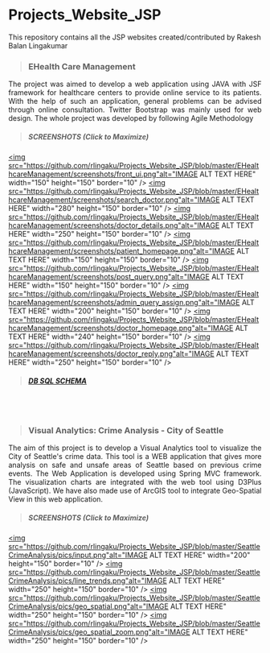 # Projects_Website_JSP
This repository contains all the JSP websites created/contributed by Rakesh Balan Lingakumar

> ### EHealth Care Management
<p align="justify">The project was aimed to develop a web application using JAVA with JSF framework for healthcare centers to provide online service to its patients. With the help of such an application, general problems can be advised through online consultation. Twitter Bootstrap was mainly used for web design. The whole project was developed by following Agile Methodology</p>

> ##### SCREENSHOTS (Click to Maximize)

<a href="https://github.com/rlingaku/Projects_Website_JSP/blob/master/EHealthcareManagement/screenshots/front_ui.png" target="_blank"><img src="https://github.com/rlingaku/Projects_Website_JSP/blob/master/EHealthcareManagement/screenshots/front_ui.png"alt="IMAGE ALT TEXT HERE" width="150" height="150" border="10" /></a>  <a href="https://github.com/rlingaku/Projects_Website_JSP/blob/master/EHealthcareManagement/screenshots/search_doctor.png" target="_blank"><img src="https://github.com/rlingaku/Projects_Website_JSP/blob/master/EHealthcareManagement/screenshots/search_doctor.png"alt="IMAGE ALT TEXT HERE" width="280" height="150" border="10" /></a>  <a href="https://github.com/rlingaku/Projects_Website_JSP/blob/master/EHealthcareManagement/screenshots/doctor_details.png" target="_blank"><img src="https://github.com/rlingaku/Projects_Website_JSP/blob/master/EHealthcareManagement/screenshots/doctor_details.png"alt="IMAGE ALT TEXT HERE" width="250" height="150" border="10" /></a>  <a href="https://github.com/rlingaku/Projects_Website_JSP/blob/master/EHealthcareManagement/screenshots/patient_homepage.png" target="_blank"><img src="https://github.com/rlingaku/Projects_Website_JSP/blob/master/EHealthcareManagement/screenshots/patient_homepage.png"alt="IMAGE ALT TEXT HERE" width="150" height="150" border="10" /></a>  <a href="https://github.com/rlingaku/Projects_Website_JSP/blob/master/EHealthcareManagement/screenshots/post_query.png" target="_blank"><img src="https://github.com/rlingaku/Projects_Website_JSP/blob/master/EHealthcareManagement/screenshots/post_query.png"alt="IMAGE ALT TEXT HERE" width="150" height="150" border="10" /></a>  <a href="https://github.com/rlingaku/Projects_Website_JSP/blob/master/EHealthcareManagement/screenshots/admin_query_assign.png" target="_blank"><img src="https://github.com/rlingaku/Projects_Website_JSP/blob/master/EHealthcareManagement/screenshots/admin_query_assign.png"alt="IMAGE ALT TEXT HERE" width="200" height="150" border="10" /></a>  <a href="https://github.com/rlingaku/Projects_Website_JSP/blob/master/EHealthcareManagement/screenshots/doctor_homepage.png" target="_blank"><img src="https://github.com/rlingaku/Projects_Website_JSP/blob/master/EHealthcareManagement/screenshots/doctor_homepage.png"alt="IMAGE ALT TEXT HERE" width="240" height="150" border="10" /></a>  <a href="https://github.com/rlingaku/Projects_Website_JSP/blob/master/EHealthcareManagement/screenshots/doctor_reply.png" target="_blank"><img src="https://github.com/rlingaku/Projects_Website_JSP/blob/master/EHealthcareManagement/screenshots/doctor_reply.png"alt="IMAGE ALT TEXT HERE" width="250" height="150" border="10" /></a>  

> ##### [DB SQL SCHEMA](https://github.com/rlingaku/Projects_Website_JSP/tree/master/EHealthcareManagement/Database%20Script)


<br>
<br>


> ### Visual Analytics: Crime Analysis - City of Seattle
<p align="justify">The aim of this project is to develop a Visual Analytics tool to visualize the City of Seattle's crime data. This tool is a WEB application that gives more analysis on safe and unsafe areas of Seattle based on previous crime events. The Web Application is developed using Spring MVC framework. The visualization charts are integrated with the web tool using D3Plus (JavaScript). We have also made use of ArcGIS tool to integrate Geo-Spatial View in this web application.</p>

> ##### SCREENSHOTS (Click to Maximize)

<a href="https://github.com/rlingaku/Projects_Website_JSP/blob/master/SeattleCrimeAnalysis/pics/input.png" target="_blank"><img src="https://github.com/rlingaku/Projects_Website_JSP/blob/master/SeattleCrimeAnalysis/pics/input.png"alt="IMAGE ALT TEXT HERE" width="200" height="150" border="10" /></a> <a href="https://github.com/rlingaku/Projects_Website_JSP/blob/master/SeattleCrimeAnalysis/pics/line_trends.png" target="_blank"><img src="https://github.com/rlingaku/Projects_Website_JSP/blob/master/SeattleCrimeAnalysis/pics/line_trends.png"alt="IMAGE ALT TEXT HERE" width="250" height="150" border="10" /></a> <a href="https://github.com/rlingaku/Projects_Website_JSP/blob/master/SeattleCrimeAnalysis/pics/geo_spatial.png" target="_blank"><img src="https://github.com/rlingaku/Projects_Website_JSP/blob/master/SeattleCrimeAnalysis/pics/geo_spatial.png"alt="IMAGE ALT TEXT HERE" width="250" height="150" border="10" /></a> <a href="https://github.com/rlingaku/Projects_Website_JSP/blob/master/SeattleCrimeAnalysis/pics/geo_spatial_zoom.png" target="_blank"><img src="https://github.com/rlingaku/Projects_Website_JSP/blob/master/SeattleCrimeAnalysis/pics/geo_spatial_zoom.png"alt="IMAGE ALT TEXT HERE" width="250" height="150" border="10" /></a> 








